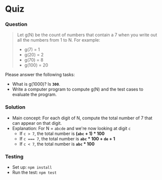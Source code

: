 # Quiz

### Question

> Let g(N) be the count of numbers that contain a 7 when you write out all the numbers from 1 to N.
> For example:
>
> - g(7) = 1
> - g(20) = 2
> - g(70) = 8
> - g(100) = 20

Please answer the following tasks:

- What is g(1000)? Is **`300`**.
- Write a computer program to compute g(N) and the test cases to evaluate the program.

### Solution

- Main concept: For each digit of N, compute the total number of 7 that can appear on that digit.
- Explanation: For N = `abcde` and we're now looking at digit `c`
  - If `c > 7`, the total number is **(`abc` + 1) \* 100**
  - If `c === 7`, the total number is **`abc` \* 100 + `de` + 1**
  - If `c < 7`, the total number is **`abc` \* 100**

### Testing

- Set up: `npm install`
- Run the test: `npm test`
